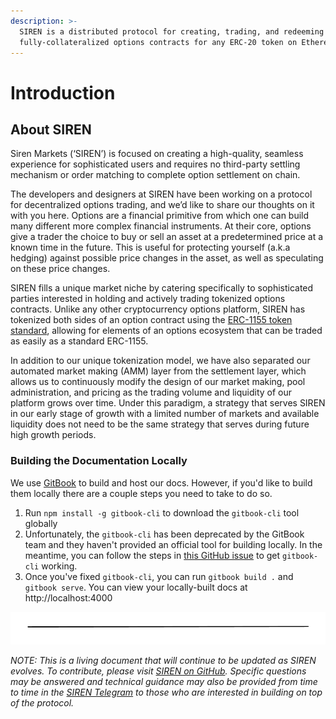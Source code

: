 ```yaml
---
description: >-
  SIREN is a distributed protocol for creating, trading, and redeeming
  fully-collateralized options contracts for any ERC-20 token on Ethereum.
---
```


# Introduction

## About SIREN

Siren Markets (‘SIREN’) is focused on creating a high-quality, seamless experience for sophisticated users and requires no third-party settling mechanism or order matching to complete option settlement on chain.

The developers and designers at SIREN have been working on a protocol for decentralized options trading, and we’d like to share our thoughts on it with you here. Options are a financial primitive from which one can build many different more complex financial instruments. At their core, options give a trader the choice to buy or sell an asset at a predetermined price at a known time in the future. This is useful for protecting yourself (a.k.a hedging) against possible price changes in the asset, as well as speculating on these price changes.

SIREN fills a unique market niche by catering specifically to sophisticated parties interested in holding and actively trading tokenized options contracts. Unlike any other cryptocurrency options platform, SIREN has tokenized both sides of an option contract using the [ERC-1155 token standard](https://eips.ethereum.org/EIPS/eip-1155), allowing for elements of an options ecosystem that can be traded as easily as a standard ERC-1155.

In addition to our unique tokenization model, we have also separated our automated market making (AMM) layer from the settlement layer, which allows us to continuously modify the design of our market making, pool administration, and pricing as the trading volume and liquidity of our platform grows over time. Under this paradigm, a strategy that serves SIREN in our early stage of growth with a limited number of markets and available liquidity does not need to be the same strategy that serves during future high growth periods.

### Building the Documentation Locally

We use [GitBook](https://www.gitbook.com/) to build and host our docs. However, if you'd like to build them locally there are a couple steps you need to take to do so.

1. Run `npm install -g gitbook-cli` to download the `gitbook-cli` tool globally
2. Unfortunately, the `gitbook-cli` has been deprecated by the GitBook team and they haven't provided an official tool for building locally. In the meantime, you can follow the steps in [this GitHub issue](https://github.com/GitbookIO/gitbook-cli/issues/110#issuecomment-863706455) to get `gitbook-cli` working.
3. Once you've fixed `gitbook-cli`, you can run `gitbook build .` and `gitbook serve`. You can view your locally-built docs at http://localhost:4000

![](.gitbook/assets/image.png)

_NOTE: This is a living document that will continue to be updated as SIREN evolves. To contribute, please visit_ [_SIREN on GitHub_](https://github.com/sirenmarkets/core)_. Specific questions may be answered and technical guidance may also be provided from time to time in the_ [_SIREN Telegram_](https://t.me/sirenmarkets) _to those who are interested in building on top of the protocol._
